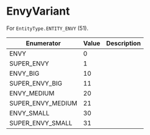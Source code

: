 # EnvyVariant

For `EntityType.ENTITY_ENVY` (51). 

| Enumerator | Value | Description |
| - | - | - |
| ENVY | 0 |  |
| SUPER_ENVY | 1 |  |
| ENVY_BIG | 10 |  |
| SUPER_ENVY_BIG | 11 |  |
| ENVY_MEDIUM | 20 |  |
| SUPER_ENVY_MEDIUM | 21 |  |
| ENVY_SMALL | 30 |  |
| SUPER_ENVY_SMALL | 31 |  |
